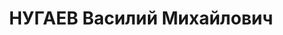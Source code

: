 ---
title: НУГАЕВ Василий Михайлович
description: 'Родился в 1910 г., с. Крылово, Осинский р-н, Пермская обл., русский,
  военнослужащий.

  Арестован 9 сентября 1937 г.

  Приговорен: 28 декабря 1937 г., обв.: терр., шпионаж., антисоветская деятельность.

  Приговор: ВМН, конфискация имущества Расстрелян 28 декабря 1937 г.'
---